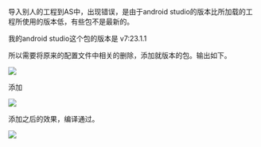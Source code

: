 导入别人的工程到AS中，出现错误，是由于android studio的版本比所加载的工程所使用的版本低，有些包不是最新的。

我的android studio这个包的版本是 v7:23.1.1

所以需要将原来的配置文件中相关的删除，添加就版本的包。输出如下。

![](http://images2015.cnblogs.com/blog/745188/201606/745188-20160618140150510-943652507.png)

添加

![](http://images2015.cnblogs.com/blog/745188/201606/745188-20160618140213776-1953105444.png)

添加之后的效果，编译通过。

![](http://images2015.cnblogs.com/blog/745188/201606/745188-20160618140253026-1506003882.png)